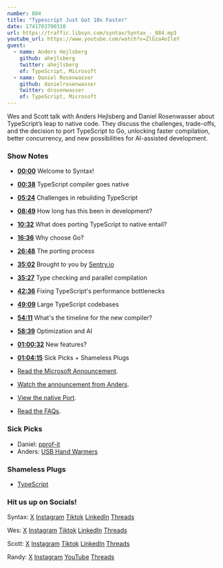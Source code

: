 ```yaml
---
number: 884
title: "Typescript Just Got 10x Faster"
date: 1741703700310
url: https://traffic.libsyn.com/syntax/Syntax_-_884.mp3
youtube_url: https://www.youtube.com/watch?v=ZlGza4oIleY
guest:
  - name: Anders Hejlsberg
    github: ahejlsberg
    twitter: ahejlsberg
    of: TypeScript, Microsoft
  - name: Daniel Rosenwasser
    github: danielrosenwasser
    twitter: drosenwasser
    of: TypeScript, Microsoft
---
```


Wes and Scott talk with Anders Hejlsberg and Daniel Rosenwasser about TypeScript’s leap to native code. They discuss the challenges, trade-offs, and the decision to port TypeScript to Go, unlocking faster compilation, better concurrency, and new possibilities for AI-assisted development.

### Show Notes

* **[00:00](#t=00:00)** Welcome to Syntax!  
* **[00:38](#t=00:38)** TypeScript compiler goes native  
* **[05:24](#t=05:24)** Challenges in rebuilding TypeScript  
* **[08:49](#t=08:49)** How long has this been in development?  
* **[10:32](#t=10:32)** What does porting TypeScript to native entail?  
* **[16:36](#t=16:36)** Why choose Go?  
* **[26:48](#t=26:48)** The porting process  
* **[35:02](#t=35:02)** Brought to you by [Sentry.io](https://sentry.io)  
* **[35:27](#t=35:27)** Type checking and parallel compilation  
* **[42:36](#t=42:36)** Fixing TypeScript's performance bottlenecks  
* **[49:09](#t=49:09)** Large TypeScript codebases  
* **[54:11](#t=54:11)** What's the timeline for the new compiler?  
* **[58:39](#t=58:39)** Optimization and AI  
* **[01:00:32](#t=01:00:32)** New features?  
* **[01:04:15](#t=01:04:15)** Sick Picks + Shameless Plugs

* [Read the Microsoft Announcement](https://devblogs.microsoft.com/typescript/typescript-native-port/).
* [Watch the announcement from Anders](https://www.youtube.com/watch?v=pNlq-EVld70).
* [View the native Port](https://github.com/microsoft/typescript-go).
* [Read the FAQs](https://github.com/microsoft/typescript-go/discussions/categories/faqs).

### Sick Picks

- Daniel: [pprof-it](https://github.com/jakebailey/pprof-it)
- Anders: [USB Hand Warmers](https://www.amazon.com/usb-hand-warmers/s?k=usb+hand+warmers)

### Shameless Plugs

- [TypeScript](https://www.typescriptlang.org/)

### Hit us up on Socials!

Syntax: [X](https://twitter.com/syntaxfm) [Instagram](https://www.instagram.com/syntax_fm/) [Tiktok](https://www.tiktok.com/@syntaxfm) [LinkedIn](https://www.linkedin.com/company/96077407/admin/feed/posts/) [Threads](https://www.threads.net/@syntax_fm)

Wes: [X](https://twitter.com/wesbos) [Instagram](https://www.instagram.com/wesbos/) [Tiktok](https://www.tiktok.com/@wesbos) [LinkedIn](https://www.linkedin.com/in/wesbos/) [Threads](https://www.threads.net/@wesbos)

Scott: [X](https://twitter.com/stolinski) [Instagram](https://www.instagram.com/stolinski/) [Tiktok](https://www.tiktok.com/@stolinski) [LinkedIn](https://www.linkedin.com/in/stolinski/) [Threads](https://www.threads.net/@stolinski)

Randy: [X](https://twitter.com/randyrektor) [Instagram](https://www.instagram.com/randyrektor/) [YouTube](https://www.youtube.com/@randyrektor) [Threads](https://www.threads.net/@randyrektor)
